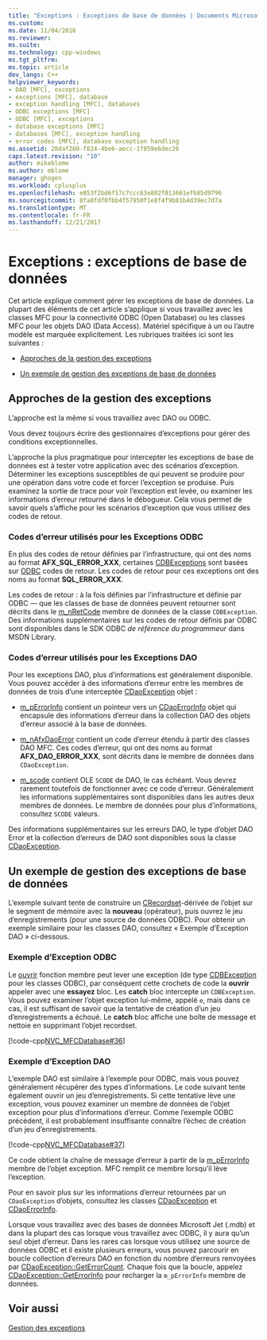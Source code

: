 ```yaml
---
title: "Exceptions : Exceptions de base de données | Documents Microsoft"
ms.custom: 
ms.date: 11/04/2016
ms.reviewer: 
ms.suite: 
ms.technology: cpp-windows
ms.tgt_pltfrm: 
ms.topic: article
dev_langs: C++
helpviewer_keywords:
- DAO [MFC], exceptions
- exceptions [MFC], database
- exception handling [MFC], databases
- ODBC exceptions [MFC]
- ODBC [MFC], exceptions
- database exceptions [MFC]
- databases [MFC], exception handling
- error codes [MFC], database exception handling
ms.assetid: 28daf260-f824-4be6-aecc-1f859e6dec26
caps.latest.revision: "10"
author: mikeblome
ms.author: mblome
manager: ghogen
ms.workload: cplusplus
ms.openlocfilehash: e853f2bd6f57c7ccc63e802f013661efb85d9796
ms.sourcegitcommit: 8fa8fdf0fbb4f57950f1e8f4f9b81b4d39ec7d7a
ms.translationtype: MT
ms.contentlocale: fr-FR
ms.lasthandoff: 12/21/2017
---
```

# <a name="exceptions-database-exceptions"></a>Exceptions : exceptions de base de données
Cet article explique comment gérer les exceptions de base de données. La plupart des éléments de cet article s’applique si vous travaillez avec les classes MFC pour la connectivité ODBC (Open Database) ou les classes MFC pour les objets DAO (Data Access). Matériel spécifique à un ou l’autre modèle est marquée explicitement. Les rubriques traitées ici sont les suivantes :  
  
-   [Approches de la gestion des exceptions](#_core_approaches_to_exception_handling)  
  
-   [Un exemple de gestion des exceptions de base de données](#_core_a_database_exception.2d.handling_example)  
  
##  <a name="_core_approaches_to_exception_handling"></a>Approches de la gestion des exceptions  
 L’approche est la même si vous travaillez avec DAO ou ODBC.  
  
 Vous devez toujours écrire des gestionnaires d’exceptions pour gérer des conditions exceptionnelles.  
  
 L’approche la plus pragmatique pour intercepter les exceptions de base de données est à tester votre application avec des scénarios d’exception. Déterminer les exceptions susceptibles de qui peuvent se produire pour une opération dans votre code et forcer l’exception se produise. Puis examinez la sortie de trace pour voir l’exception est levée, ou examiner les informations d’erreur retourné dans le débogueur. Cela vous permet de savoir quels s’affiche pour les scénarios d’exception que vous utilisez des codes de retour.  
  
### <a name="error-codes-used-for-odbc-exceptions"></a>Codes d’erreur utilisés pour les Exceptions ODBC  
 En plus des codes de retour définies par l’infrastructure, qui ont des noms au format **AFX_SQL_ERROR_XXX**, certaines [CDBExceptions](../mfc/reference/cdbexception-class.md) sont basées sur [ODBC](../data/odbc/odbc-basics.md) codes de retour. Les codes de retour pour ces exceptions ont des noms au format **SQL_ERROR_XXX**.  
  
 Les codes de retour : à la fois définies par l’infrastructure et définie par ODBC — que les classes de base de données peuvent retourner sont décrits dans le [m_nRetCode](../mfc/reference/cdbexception-class.md#m_nretcode) membre de données de la classe `CDBException`. Des informations supplémentaires sur les codes de retour définis par ODBC sont disponibles dans le SDK ODBC *de référence du programmeur* dans MSDN Library.  
  
### <a name="error-codes-used-for-dao-exceptions"></a>Codes d’erreur utilisés pour les Exceptions DAO  
 Pour les exceptions DAO, plus d’informations est généralement disponible. Vous pouvez accéder à des informations d’erreur entre les membres de données de trois d’une interceptée [CDaoException](../mfc/reference/cdaoexception-class.md) objet :  
  
-   [m_pErrorInfo](../mfc/reference/cdaoexception-class.md#m_perrorinfo) contient un pointeur vers un [CDaoErrorInfo](../mfc/reference/cdaoerrorinfo-structure.md) objet qui encapsule des informations d’erreur dans la collection DAO des objets d’erreur associé à la base de données.  
  
-   [m_nAfxDaoError](../mfc/reference/cdaoexception-class.md#m_nafxdaoerror) contient un code d’erreur étendu à partir des classes DAO MFC. Ces codes d’erreur, qui ont des noms au format **AFX_DAO_ERROR_XXX**, sont décrits dans le membre de données dans `CDaoException`.  
  
-   [m_scode](../mfc/reference/cdaoexception-class.md#m_scode) contient OLE `SCODE` de DAO, le cas échéant. Vous devrez rarement toutefois de fonctionner avec ce code d’erreur. Généralement les informations supplémentaires sont disponibles dans les autres deux membres de données. Le membre de données pour plus d’informations, consultez `SCODE` valeurs.  
  
 Des informations supplémentaires sur les erreurs DAO, le type d’objet DAO Error et la collection d’erreurs de DAO sont disponibles sous la classe [CDaoException](../mfc/reference/cdaoexception-class.md).  
  
##  <a name="_core_a_database_exception.2d.handling_example"></a>Un exemple de gestion des exceptions de base de données  
 L’exemple suivant tente de construire un [CRecordset](../mfc/reference/crecordset-class.md)-dérivée de l’objet sur le segment de mémoire avec la **nouveau** (opérateur), puis ouvrez le jeu d’enregistrements (pour une source de données ODBC). Pour obtenir un exemple similaire pour les classes DAO, consultez « Exemple d’Exception DAO » ci-dessous.  
  
### <a name="odbc-exception-example"></a>Exemple d’Exception ODBC  
 Le [ouvrir](../mfc/reference/crecordset-class.md#open) fonction membre peut lever une exception (de type [CDBException](../mfc/reference/cdbexception-class.md) pour les classes ODBC), par conséquent cette crochets de code la **ouvrir** appeler avec une **essayez**  bloc. Les **catch** bloc intercepte un `CDBException`. Vous pouvez examiner l’objet exception lui-même, appelé `e`, mais dans ce cas, il est suffisant de savoir que la tentative de création d’un jeu d’enregistrements a échoué. Le **catch** bloc affiche une boîte de message et nettoie en supprimant l’objet recordset.  
  
 [!code-cpp[NVC_MFCDatabase#36](../mfc/codesnippet/cpp/exceptions-database-exceptions_1.cpp)]  
  
### <a name="dao-exception-example"></a>Exemple d’Exception DAO  
 L’exemple DAO est similaire à l’exemple pour ODBC, mais vous pouvez généralement récupérer des types d’informations. Le code suivant tente également ouvrir un jeu d’enregistrements. Si cette tentative lève une exception, vous pouvez examiner un membre de données de l’objet exception pour plus d’informations d’erreur. Comme l’exemple ODBC précédent, il est probablement insuffisante connaître l’échec de création d’un jeu d’enregistrements.  
  
 [!code-cpp[NVC_MFCDatabase#37](../mfc/codesnippet/cpp/exceptions-database-exceptions_2.cpp)]  
  
 Ce code obtient la chaîne de message d’erreur à partir de la [m_pErrorInfo](../mfc/reference/cdaoexception-class.md#m_perrorinfo) membre de l’objet exception. MFC remplit ce membre lorsqu’il lève l’exception.  
  
 Pour en savoir plus sur les informations d’erreur retournées par un `CDaoException` d’objets, consultez les classes [CDaoException](../mfc/reference/cdaoexception-class.md) et [CDaoErrorInfo](../mfc/reference/cdaoerrorinfo-structure.md).  
  
 Lorsque vous travaillez avec des bases de données Microsoft Jet (.mdb) et dans la plupart des cas lorsque vous travaillez avec ODBC, il y aura qu’un seul objet d’erreur. Dans les rares cas lorsque vous utilisez une source de données ODBC et il existe plusieurs erreurs, vous pouvez parcourir en boucle collection d’erreurs DAO en fonction du nombre d’erreurs renvoyées par [CDaoException::GetErrorCount](../mfc/reference/cdaoexception-class.md#geterrorcount). Chaque fois que la boucle, appelez [CDaoException::GetErrorInfo](../mfc/reference/cdaoexception-class.md#geterrorinfo) pour recharger la `m_pErrorInfo` membre de données.  
  
## <a name="see-also"></a>Voir aussi  
 [Gestion des exceptions](../mfc/exception-handling-in-mfc.md)

